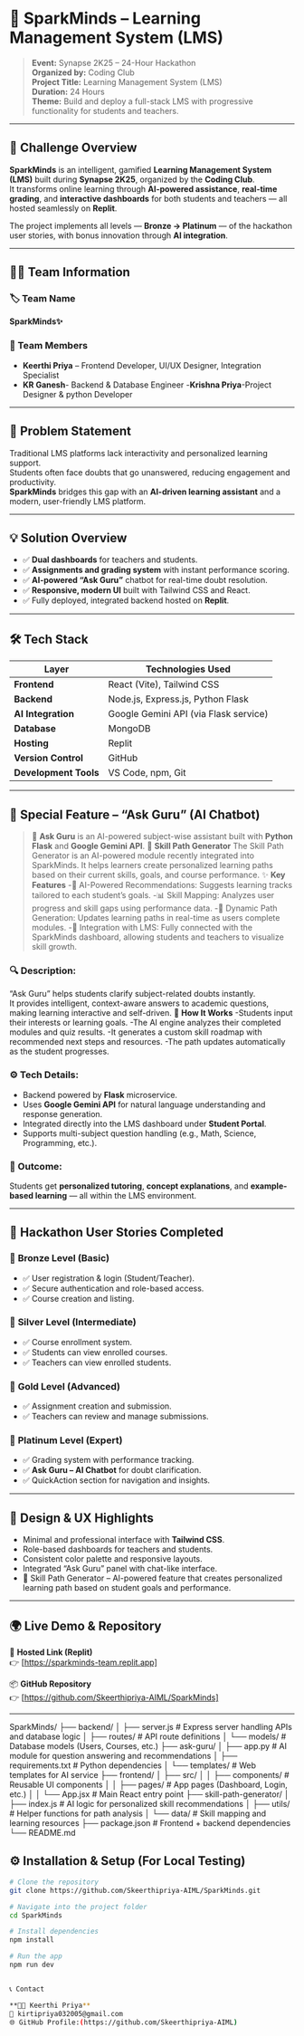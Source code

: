 # 🌟 SparkMinds – Learning Management System (LMS)

> **Event:** Synapse 2K25 – 24-Hour Hackathon  
> **Organized by:** Coding Club  
> **Project Title:** Learning Management System (LMS)  
> **Duration:** 24 Hours  
> **Theme:** Build and deploy a full-stack LMS with progressive functionality for students and teachers.

---

## 🧠 Challenge Overview

**SparkMinds** is an intelligent, gamified **Learning Management System (LMS)** built during **Synapse 2K25**, organized by the **Coding Club**.  
It transforms online learning through **AI-powered assistance**, **real-time grading**, and **interactive dashboards** for both students and teachers — all hosted seamlessly on **Replit**.

The project implements all levels — **Bronze → Platinum** — of the hackathon user stories, with bonus innovation through **AI integration**.

---

## 🧑‍💻 Team Information

### 🏷️ Team Name  
**SparkMinds✨**

### 👥 Team Members
- **Keerthi Priya** – Frontend Developer, UI/UX Designer, Integration Specialist  
- **KR Ganesh**- Backend & Database Engineer
-**Krishna Priya**-Project Designer & python Developer

---

## 🧩 Problem Statement

Traditional LMS platforms lack interactivity and personalized learning support.  
Students often face doubts that go unanswered, reducing engagement and productivity.  
**SparkMinds** bridges this gap with an **AI-driven learning assistant** and a modern, user-friendly LMS platform.

---

## 💡 Solution Overview

- ✅ **Dual dashboards** for teachers and students.  
- ✅ **Assignments and grading system** with instant performance scoring.  
- ✅ **AI-powered “Ask Guru”** chatbot for real-time doubt resolution.  
- ✅ **Responsive, modern UI** built with Tailwind CSS and React.  
- ✅ Fully deployed, integrated backend hosted on **Replit**.

---

## 🛠️ Tech Stack

| Layer | Technologies Used |
|--------|-------------------|
| **Frontend** | React (Vite), Tailwind CSS |
| **Backend** | Node.js, Express.js, Python Flask |
| **AI Integration** | Google Gemini API (via Flask service) |
| **Database** | MongoDB |
| **Hosting** | Replit |
| **Version Control** | GitHub |
| **Development Tools** | VS Code, npm, Git |

---

## 💬 Special Feature – “Ask Guru” (AI Chatbot)

> 🤖 **Ask Guru** is an AI-powered subject-wise assistant built with **Python Flask** and **Google Gemini API**.
> 🧭 **Skill Path Generator**
The Skill Path Generator is an AI-powered module recently integrated into SparkMinds.
It helps learners create personalized learning paths based on their current skills, goals, and course performance.
✨ **Key Features**
-🚀 AI-Powered Recommendations: Suggests learning tracks tailored to each student’s goals.
-📊 Skill Mapping: Analyzes user progress and skill gaps using performance data.
-🧩 Dynamic Path Generation: Updates learning paths in real-time as users complete modules.
-🧠 Integration with LMS: Fully connected with the SparkMinds dashboard, allowing students and  teachers to visualize skill growth.


### 🔍 Description:
“Ask Guru” helps students clarify subject-related doubts instantly.  
It provides intelligent, context-aware answers to academic questions, making learning interactive and self-driven.
🔗 **How It Works**
-Students input their interests or learning goals.
-The AI engine analyzes their completed modules and quiz results.
-It generates a custom skill roadmap with recommended next steps and resources.
-The path updates automatically as the student progresses.

### ⚙️ Tech Details:
- Backend powered by **Flask** microservice.  
- Uses **Google Gemini API** for natural language understanding and response generation.  
- Integrated directly into the LMS dashboard under **Student Portal**.  
- Supports multi-subject question handling (e.g., Math, Science, Programming, etc.).

### 🎯 Outcome:
Students get **personalized tutoring**, **concept explanations**, and **example-based learning** — all within the LMS environment.

---

## 🥇 Hackathon User Stories Completed

### 🥉 **Bronze Level (Basic)**
- ✅ User registration & login (Student/Teacher).  
- ✅ Secure authentication and role-based access.  
- ✅ Course creation and listing.

### 🥈 **Silver Level (Intermediate)**
- ✅ Course enrollment system.  
- ✅ Students can view enrolled courses.  
- ✅ Teachers can view enrolled students.

### 🥇 **Gold Level (Advanced)**
- ✅ Assignment creation and submission.  
- ✅ Teachers can review and manage submissions.  

### 💎 **Platinum Level (Expert)**
- ✅ Grading system with performance tracking.  
- ✅ **Ask Guru – AI Chatbot** for doubt clarification.  
- ✅ QuickAction section for navigation and insights.

---

## 🎨 Design & UX Highlights

- Minimal and professional interface with **Tailwind CSS**.  
- Role-based dashboards for teachers and students.  
- Consistent color palette and responsive layouts.  
- Integrated “Ask Guru” panel with chat-like interface.
- 🧭 Skill Path Generator – AI-powered feature that creates personalized learning path based      on student goals and performance.
 

---

## 🌍 Live Demo & Repository

🔗 **Hosted Link (Replit)**  
👉 [https://sparkminds-team.replit.app]

📦 **GitHub Repository**  
👉 [https://github.com/Skeerthipriya-AIML/SparkMinds]

---
SparkMinds/
├── backend/
│ ├── server.js # Express server handling APIs and database logic
│ ├── routes/ # API route definitions
│ └── models/ # Database models (Users, Courses, etc.)
├── ask-guru/
│ ├── app.py # AI module for question answering and recommendations
│ ├── requirements.txt # Python dependencies
│ └── templates/ # Web templates for AI service
├── frontend/
│ ├── src/
│ │ ├── components/ # Reusable UI components
│ │ ├── pages/ # App pages (Dashboard, Login, etc.)
│ │ └── App.jsx # Main React entry point
├── skill-path-generator/
│ ├── index.js # AI logic for personalized skill recommendations
│ ├── utils/ # Helper functions for path analysis
│ └── data/ # Skill mapping and learning resources
├── package.json # Frontend + backend dependencies
└── README.md


## ⚙️ Installation & Setup (For Local Testing)

```bash
# Clone the repository
git clone https://github.com/Skeerthipriya-AIML/SparkMinds.git

# Navigate into the project folder
cd SparkMinds

# Install dependencies
npm install

# Run the app
npm run dev


📞 Contact

**👩‍💻 Keerthi Priya**  
📧 kirtipriya032005@gmail.com  
🌐 GitHub Profile:(https://github.com/Skeerthipriya-AIML)
